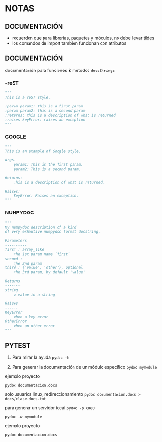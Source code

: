 # NOTAS

## DOCUMENTACIÓN
* recuerden que para librerias, paquetes y módulos, no debe llevar tildes
* los comandos de import tambien funcionan con atributos

## DOCUMENTACIÓN

documentación para funciones & metodos `docsStrings`

### -reST
```python
"""
This is a reST style.

:param param1: this is a first param
:param param2: this is a second param
:returns: this is a description of what is returned
:raises keyError: raises an exception
"""
```

### GOOGLE
```python
"""
This is an example of Google style.

Args:
    param1: This is the first param.
    param2: This is a second param.

Returns:
    This is a description of what is returned.

Raises:
    KeyError: Raises an exception.
"""
```

### NUNPYDOC
```python
"""
My numpydoc description of a kind
of very exhautive numpydoc format docstring.

Parameters
----------
first : array_like
    the 1st param name `first`
second :
    the 2nd param
third : {'value', 'other'}, optional
    the 3rd param, by default 'value'

Returns
-------
string
    a value in a string

Raises
------
KeyError
    when a key error
OtherError
    when an other error
"""
```
## PYTEST

1. Para mirar la ayuda
`pydoc -h`

2. Para generar la documentación de un módulo especifico
`pydoc mymodule `

ejemplo proyecto

`pydoc documentacion.docs`

solo usuarios linux, redireccionamiento
`pydoc documentacion.docs > docs/clase.docs.txt`

para generar un servidor local
`pydoc -p 8080`

`pydoc -w mymodule`

ejemplo proyecto

`pydoc documentacion.docs`